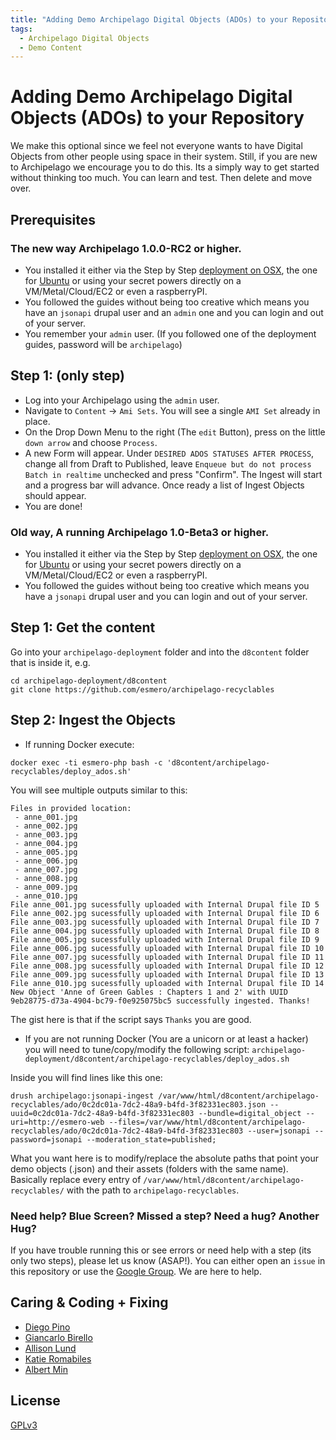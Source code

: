 ```yaml
---
title: "Adding Demo Archipelago Digital Objects (ADOs) to your Repository"
tags:
  - Archipelago Digital Objects
  - Demo Content
---
```


# Adding Demo Archipelago Digital Objects (ADOs) to your Repository

We make this optional since we feel  not everyone wants to have Digital Objects from other people using space in their system. 
Still, if you are new to Archipelago we encourage you to do this. Its a simply way to get started without thinking too much. 
You can learn and test. Then delete and move over. 

## Prerequisites

### The new way Archipelago 1.0.0-RC2 or higher.

- You installed it either via the Step by Step [deployment on OSX](osx.md), the one for [Ubuntu](ubuntu.md) or using your secret powers directly on a VM/Metal/Cloud/EC2 or even a raspberryPI.
- You followed the guides without being too creative which means you have an `jsonapi` drupal user and an `admin` one and you can login and out of your server.
- You remember your `admin` user. (If you followed one of the deployment guides, password will be `archipelago`)

## Step 1: (only step)

- Log into your Archipelago using the `admin` user. 
- Navigate to `Content` -> `Ami Sets`. You will see a single `AMI Set` already in place. 
- On the Drop Down Menu to the right (The `edit` Button), press on the little `down arrow` and choose `Process`. 
- A new Form will appear. Under `DESIRED ADOS STATUSES AFTER PROCESS`, change all from Draft to Published, leave `Enqueue but do not process Batch in realtime` unchecked and press "Confirm". The Ingest will start and a progress bar will advance. Once ready a list of Ingest Objects should appear.
- You are done!

### Old way, A running Archipelago 1.0-Beta3 or higher.

- You installed it either via the Step by Step [deployment on OSX](osx.md), the one for [Ubuntu](ubuntu.md) or using your secret powers directly on a VM/Metal/Cloud/EC2 or even a raspberryPI.
- You followed the guides without being too creative which means you have a `jsonapi` drupal user and you can login and out of your server.

## Step 1: Get the content

Go into your `archipelago-deployment` folder and into the `d8content` folder that is inside it, e.g.

```shell
cd archipelago-deployment/d8content
git clone https://github.com/esmero/archipelago-recyclables
```

## Step 2: Ingest the Objects

- If running Docker execute:

```shell
docker exec -ti esmero-php bash -c 'd8content/archipelago-recyclables/deploy_ados.sh'
```

You will see multiple outputs similar to this:

```shell
Files in provided location:
 - anne_001.jpg
 - anne_002.jpg
 - anne_003.jpg
 - anne_004.jpg
 - anne_005.jpg
 - anne_006.jpg
 - anne_007.jpg
 - anne_008.jpg
 - anne_009.jpg
 - anne_010.jpg
File anne_001.jpg sucessfully uploaded with Internal Drupal file ID 5
File anne_002.jpg sucessfully uploaded with Internal Drupal file ID 6 
File anne_003.jpg sucessfully uploaded with Internal Drupal file ID 7
File anne_004.jpg sucessfully uploaded with Internal Drupal file ID 8
File anne_005.jpg sucessfully uploaded with Internal Drupal file ID 9 
File anne_006.jpg sucessfully uploaded with Internal Drupal file ID 10 
File anne_007.jpg sucessfully uploaded with Internal Drupal file ID 11 
File anne_008.jpg sucessfully uploaded with Internal Drupal file ID 12
File anne_009.jpg sucessfully uploaded with Internal Drupal file ID 13 
File anne_010.jpg sucessfully uploaded with Internal Drupal file ID 14
New Object 'Anne of Green Gables : Chapters 1 and 2' with UUID 9eb28775-d73a-4904-bc79-f0e925075bc5 successfully ingested. Thanks!
```

The gist here is that if the script says `Thanks` you are good.

- If you are not running Docker (You are a unicorn or at least a hacker) you will need to tune/copy/modify the following script:
`archipelago-deployment/d8content/archipelago-recyclables/deploy_ados.sh`

Inside you will find lines like this one: 

```shell
drush archipelago:jsonapi-ingest /var/www/html/d8content/archipelago-recyclables/ado/0c2dc01a-7dc2-48a9-b4fd-3f82331ec803.json --uuid=0c2dc01a-7dc2-48a9-b4fd-3f82331ec803 --bundle=digital_object --uri=http://esmero-web --files=/var/www/html/d8content/archipelago-recyclables/ado/0c2dc01a-7dc2-48a9-b4fd-3f82331ec803 --user=jsonapi --password=jsonapi --moderation_state=published;
```

What you want here is to modify/replace the absolute paths that point your demo objects (.json) and their assets (folders with the same name). Basically replace every entry of `/var/www/html/d8content/archipelago-recyclables/` with the path to `archipelago-recyclables`.

### Need help? Blue Screen? Missed a step? Need a hug? Another Hug?

If you have trouble running this or see errors or need help with a step (its only two steps), please let us know (ASAP!). You can either open an `issue` in this repository or use the [Google Group](https://groups.google.com/forum/#!forum/archipelago-commons). We are here to help.

## Caring & Coding + Fixing

* [Diego Pino](https://github.com/DiegoPino)
* [Giancarlo Birello](https://github.com/giancarlobi)
* [Allison Lund](https://github.com/alliomeria)
* [Katie Romabiles](https://github.com/karomabiles)
* [Albert Min](https://github.com/aksm)

## License

[GPLv3](http://www.gnu.org/licenses/gpl-3.0.txt)
